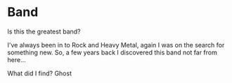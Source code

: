 # Band
Is this the greatest band?


I've always been in to Rock and Heavy Metal, again I was on the search for something new. So, a few years back I discovered this band not far from here...

What did I find?
Ghost
